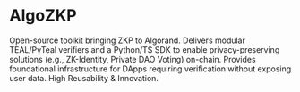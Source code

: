 # AlgoZKP
Open-source toolkit bringing ZKP to Algorand. Delivers modular TEAL/PyTeal verifiers and a Python/TS SDK to enable privacy-preserving solutions (e.g., ZK-Identity, Private DAO Voting) on-chain. Provides foundational infrastructure for DApps requiring verification without exposing user data. High Reusability &amp; Innovation.
